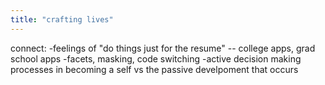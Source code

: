 ```yaml
---
title: "crafting lives"
---
```


connect:
-feelings of "do things just for the resume" -- college apps, grad school apps
-facets, masking, code switching
-active decision making processes in becoming a self vs the passive develpoment that occurs

